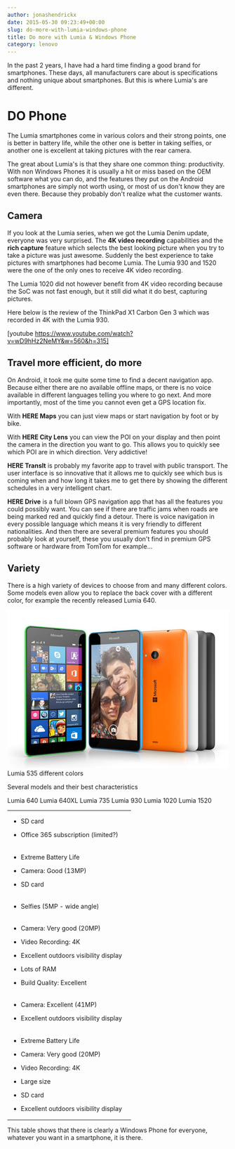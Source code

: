 ```yaml
---
author: jonashendrickx
date: 2015-05-30 09:23:49+00:00
slug: do-more-with-lumia-windows-phone
title: Do more with Lumia & Windows Phone
category: lenovo
---
```

In the past 2 years, I have had a hard time finding a good brand for smartphones. These days, all manufacturers care about is specifications and nothing unique about smartphones. But this is where Lumia's are different.


# DO Phone


The Lumia smartphones come in various colors and their strong points, one is better in battery life, while the other one is better in taking selfies, or another one is excellent at taking pictures with the rear camera.

The great about Lumia's is that they share one common thing: productivity. With non Windows Phones it is usually a hit or miss based on the OEM software what you can do, and the features they put on the Android smartphones are simply not worth using, or most of us don't know they are even there. Because they probably don't realize what the customer wants.


## Camera


If you look at the Lumia series, when we got the Lumia Denim update, everyone was very surprised. The **4K video recording** capabilities and the **rich capture** feature which selects the best looking picture when you try to take a picture was just awesome. Suddenly the best experience to take pictures with smartphones had become Lumia. The Lumia 930 and 1520 were the one of the only ones to receive 4K video recording.

The Lumia 1020 did not however benefit from 4K video recording because the SoC was not fast enough, but it still did what it do best, capturing pictures.

Here below is the review of the ThinkPad X1 Carbon Gen 3 which was recorded in 4K with the Lumia 930.

[youtube https://www.youtube.com/watch?v=wD9hHz2NeMY&w=560&h=315]


## Travel more efficient, do more


On Android, it took me quite some time to find a decent navigation app. Because either there are no available offline maps, or there is no voice available in different languages telling you where to go next. And more importantly, most of the time you cannot even get a GPS location fix.

With **HERE Maps** you can just view maps or start navigation by foot or by bike.

With **HERE City Lens** you can view the POI on your display and then point the camera in the direction you want to go. This allows you to quickly see which POI are in which direction. Very addictive!

**HERE TransIt** is probably my favorite app to travel with public transport. The user interface is so innovative that it allows me to quickly see which bus is coming when and how long it takes me to get there by showing the different schedules in a very intelligent chart.

**HERE Drive** is a full blown GPS navigation app that has all the features you could possibly want. You can see if there are traffic jams when roads are being marked red and quickly find a detour. There is voice navigation in every possible language which means it is very friendly to different nationalities. And then there are several premium features you should probably look at yourself, these you usually don't find in premium GPS software or hardware from TomTom for example...


## Variety


There is a high variety of devices to choose from and many different colors. Some models even allow you to replace the back cover with a different color, for example the recently released Lumia 640.

[![Lumia 535 different colors](/assets/img/posts/thinkscopes/2015/05/Lumia-535_Marketing_6Devices_011.jpg)](/assets/img/posts/thinkscopes/2015/05/Lumia-535_Marketing_6Devices_011.jpg) Lumia 535 different colors

Several models and their best characteristics
<table >
<tbody >
<tr >
Lumia 640

<td >



  * SD card

  * Office 365 subscription (limited?)



</td>

<td >
</td>
</tr>
<tr >
Lumia 640XL

<td >



  * Extreme Battery Life

  * Camera: Good (13MP)

  * SD card



</td>

<td >
</td>
</tr>
<tr >
Lumia 735

<td >



  * Selfies (5MP - wide angle)



</td>

<td >
</td>
</tr>
<tr >
Lumia 930

<td >



  * Camera: Very good (20MP)

  * Video Recording: 4K

  * Excellent outdoors visibility display

  * Lots of RAM

  * Build Quality: Excellent



</td>

<td >
</td>
</tr>
<tr >
Lumia 1020

<td >



  * Camera: Excellent (41MP)

  * Excellent outdoors visibility display



</td>

<td >
</td>
</tr>
<tr >
Lumia 1520

<td >



  * Extreme Battery Life

  * Camera: Very good (20MP)

  * Video Recording: 4K

  * Large size

  * SD card

  * Excellent outdoors visibility display



</td>

<td >
</td>
</tr>
</tbody>
</table>
This table shows that there is clearly a Windows Phone for everyone, whatever you want in a smartphone, it is there.
